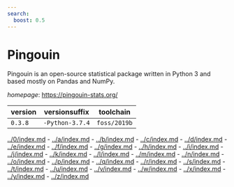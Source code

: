 ```yaml
---
search:
  boost: 0.5
---
```

# Pingouin

Pingouin is an open-source statistical package written in Python 3 and based mostly on Pandas and  NumPy.

*homepage*: <https://pingouin-stats.org/>

version | versionsuffix | toolchain
--------|---------------|----------
``0.3.8`` | ``-Python-3.7.4`` | ``foss/2019b``

[../0/index.md](0) - [../a/index.md](a) - [../b/index.md](b) - [../c/index.md](c) - [../d/index.md](d) - [../e/index.md](e) - [../f/index.md](f) - [../g/index.md](g) - [../h/index.md](h) - [../i/index.md](i) - [../j/index.md](j) - [../k/index.md](k) - [../l/index.md](l) - [../m/index.md](m) - [../n/index.md](n) - [../o/index.md](o) - [../p/index.md](p) - [../q/index.md](q) - [../r/index.md](r) - [../s/index.md](s) - [../t/index.md](t) - [../u/index.md](u) - [../v/index.md](v) - [../w/index.md](w) - [../x/index.md](x) - [../y/index.md](y) - [../z/index.md](z)

